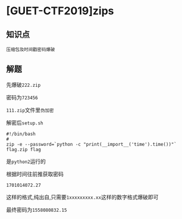 # [GUET-CTF2019]zips

## 知识点

`压缩包及时间戳密码爆破`

## 解题

先爆破`222.zip`

密码为`723456`

`111.zip`文件里`伪加密`

解密后`setup.sh`

```
#!/bin/bash
#
zip -e --password=`python -c "print(__import__('time').time())"` flag.zip flag
```

是`python2`运行的

根据时间往前推获取密码

```
1701014072.27
```

这样的格式,纯出自,只需要`1xxxxxxxxx.xx`这样的数字格式爆破即可

最终密码为`1558080832.15`